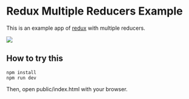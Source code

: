 # Redux Multiple Reducers Example

This is an example app of [redux] with multiple reducers.

![](https://raw.githubusercontent.com/suin/redux-multiple-reducers-example/master/example.gif)

## How to try this

```
npm install
npm run dev
```

Then, open public/index.html with your browser.

[redux]: https://github.com/gaearon/redux
